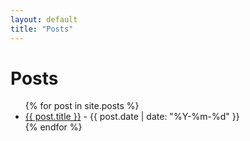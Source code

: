 ```yaml
---
layout: default
title: "Posts"
---
```


# Posts
<ul>
  {% for post in site.posts %}
  <li>
    <a href="{{ post.url }}">{{ post.title }}</a> - {{ post.date | date: "%Y-%m-%d" }}</a>
  </li>
  {% endfor %}
</ul>

